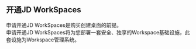 ## 开通JD WorkSpaces
申请开通JD WorkSpaces是购买创建桌面的前提。<br>
申请开通JD WorkSpaces将为您部署一套安全、独享的Workspace基础设施，此套设施为Workspace管理系统。
